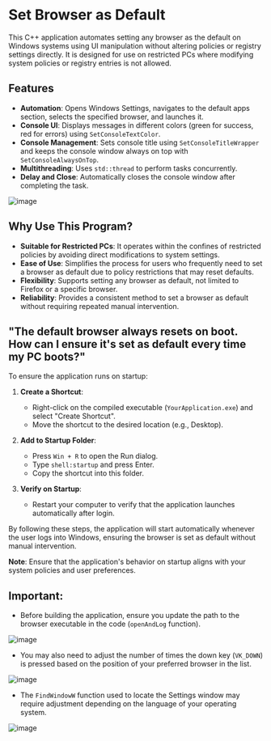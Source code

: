 # Set Browser as Default

This C++ application automates setting any browser as the default on Windows systems using UI manipulation without altering policies or registry settings directly. It is designed for use on restricted PCs where modifying system policies or registry entries is not allowed.

## Features

- **Automation**: Opens Windows Settings, navigates to the default apps section, selects the specified browser, and launches it.
- **Console UI**: Displays messages in different colors (green for success, red for errors) using `SetConsoleTextColor`.
- **Console Management**: Sets console title using `SetConsoleTitleWrapper` and keeps the console window always on top with `SetConsoleAlwaysOnTop`.
- **Multithreading**: Uses `std::thread` to perform tasks concurrently.
- **Delay and Close**: Automatically closes the console window after completing the task.

![image](https://github.com/Jonybtw/FirefoxAsDefault/assets/84144569/9627fb50-bf2e-4110-bbce-c5ddb6ab582a)

## Why Use This Program?

- **Suitable for Restricted PCs**: It operates within the confines of restricted policies by avoiding direct modifications to system settings.
- **Ease of Use**: Simplifies the process for users who frequently need to set a browser as default due to policy restrictions that may reset defaults.
- **Flexibility**: Supports setting any browser as default, not limited to Firefox or a specific browser.
- **Reliability**: Provides a consistent method to set a browser as default without requiring repeated manual intervention.

## "The default browser always resets on boot. How can I ensure it's set as default every time my PC boots?"

To ensure the application runs on startup:

1. **Create a Shortcut**: 
   - Right-click on the compiled executable (`YourApplication.exe`) and select "Create Shortcut".
   - Move the shortcut to the desired location (e.g., Desktop).

2. **Add to Startup Folder**: 
   - Press `Win + R` to open the Run dialog.
   - Type `shell:startup` and press Enter.
   - Copy the shortcut into this folder.

3. **Verify on Startup**: 
   - Restart your computer to verify that the application launches automatically after login.

By following these steps, the application will start automatically whenever the user logs into Windows, ensuring the browser is set as default without manual intervention.

**Note**: Ensure that the application's behavior on startup aligns with your system policies and user preferences.

## Important: 
  - Before building the application, ensure you update the path to the browser executable in the code (`openAndLog` function).
    
![image](https://github.com/Jonybtw/FirefoxAsDefault/assets/84144569/3cc9f55b-f700-4add-aaeb-7260c44d2fb6)

  - You may also need to adjust the number of times the down key (`VK_DOWN`) is pressed based on the position of your preferred browser in the list.
    
![image](https://github.com/Jonybtw/FirefoxAsDefault/assets/84144569/55412b91-a7a3-41fb-bbd1-e79c76aba695)
    
  - The `FindWindowW` function used to locate the Settings window may require adjustment depending on the language of your operating system.

![image](https://github.com/Jonybtw/BrowserAsDefault/assets/84144569/c28a3f60-3357-4907-ae99-d2f6d145ba16)



